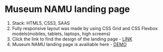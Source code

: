 # Museum NAMU landing page
1. Stack: HTML5, CSS3, SAAS
2. Fully responsive layout was made by using CSS Grid and CSS Flexbox models(mobiles, tablets, laptops, high screens)
3. Click the link to find the design of the landing page - [LINK](https://www.figma.com/file/NWD38mUnijAtiz3HrX3zgW/%D0%9D%D0%90%D0%9C%D0%A3?node-id=264%3A6)
4. Museum NAMU landing page is availiable here - [DEMO](https://furude-rika.github.io/Museum-NAMU/)
